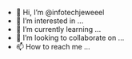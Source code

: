 - 👋 Hi, I’m @infotechjeweeel
- 👀 I’m interested in ...
- 🌱 I’m currently learning ...
- 💞️ I’m looking to collaborate on ...
- 📫 How to reach me ...

<!---
infotechjeweeel/infotechjeweeel is a ✨ special ✨ repository because its `README.md` (this file) appears on your GitHub profile.
You can click the Preview link to take a look at your changes.
--->
